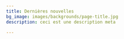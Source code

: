 ```yaml
---
title: Dernières nouvelles
bg_image: images/backgrounds/page-title.jpg
description: ceci est une description meta

---
```


